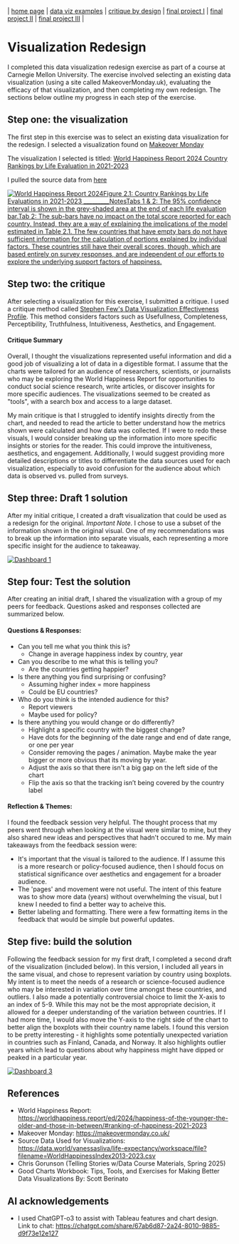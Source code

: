 | [home page](https://saraclem.github.io/sclemente-tswd-portfolio/) | [data viz examples](https://saraclem.github.io/sclemente-tswd-portfolio/dataviz-examples) | [critique by design](https://saraclem.github.io/sclemente-tswd-portfolio/critique-by-design) | [final project I](https://saraclem.github.io/sclemente-tswd-portfolio/final-project-part-one) | [final project II](https://saraclem.github.io/sclemente-tswd-portfolio/final-project-part-two) | [final project III](https://saraclem.github.io/sclemente-tswd-portfolio/final-project-part-three) |

# Visualization Redesign

I completed this data visualization redesign exercise as part of a course at Carnegie Mellon University. The exercise involved selecting an existing data visualization (using a site called MakeoverMonday.uk), evaluating the efficacy of that visualization, and then completing my own redesign. The sections below outline my progress in each step of the exercise. 

## Step one: the visualization

The first step in this exercise was to select an existing data visualization for the redesign. I selected a visualization found on [Makeover Monday](https://makeovermonday.co.uk/)

The visualization I selected is titled: [World Happiness Report 2024 Country Rankings by Life Evaluation in 2021-2023](https://worldhappiness.report/ed/2024/happiness-of-the-younger-the-older-and-those-in-between/#ranking-of-happiness-2021-2023)

I pulled the source data from [here](https://data.world/vanessasliva/life-expectancy/workspace/file?filename=WorldHappinessIndex2013-2023.csv)

<div class='tableauPlaceholder' id='viz1739227342498' style='position: relative'><noscript><a href='https:&#47;&#47;worldhappiness.report&#47;'><img alt='World Happiness Report 2024Figure 2.1: Country Rankings by Life Evaluations in 2021-2023 _________NotesTabs 1 &amp; 2: The 95% confidence interval is shown in the grey-shaded area at the end of each life evaluation bar.Tab 2: The sub-bars have no impact on the total score reported for each country. Instead, they are a way of explaining the implications of the model estimated in Table 2.1. The few countries that have empty bars do not have sufficient information for the calculation of portions explained by individual factors. These countries still have their overall scores, though, which are based entirely on survey responses, and are independent of our efforts to explore the underlying support factors of happiness. ' src='https:&#47;&#47;public.tableau.com&#47;static&#47;images&#47;20&#47;2024Draft&#47;Figure2_1&#47;1_rss.png' style='border: none' /></a></noscript><object class='tableauViz'  style='display:none;'><param name='host_url' value='https%3A%2F%2Fpublic.tableau.com%2F' /> <param name='embed_code_version' value='3' /> <param name='site_root' value='' /><param name='name' value='2024Draft&#47;Figure2_1' /><param name='tabs' value='no' /><param name='toolbar' value='yes' /><param name='static_image' value='https:&#47;&#47;public.tableau.com&#47;static&#47;images&#47;20&#47;2024Draft&#47;Figure2_1&#47;1.png' /> <param name='animate_transition' value='yes' /><param name='display_static_image' value='yes' /><param name='display_spinner' value='yes' /><param name='display_overlay' value='yes' /><param name='display_count' value='yes' /><param name='language' value='en-US' /></object></div>                
<script type='text/javascript'>                    
  var divElement = document.getElementById('viz1739227342498');                    
  var vizElement = divElement.getElementsByTagName('object')[0];                    
  vizElement.style.width='100%';vizElement.style.height=(divElement.offsetWidth*0.75)+'px';                    
  var scriptElement = document.createElement('script');
  scriptElement.src = 'https://public.tableau.com/javascripts/api/viz_v1.js';                   
  vizElement.parentNode.insertBefore(scriptElement, vizElement);                
</script>


## Step two: the critique
After selecting a visualization for this exercise, I submitted a critique. I used a critique method called [Stephen Few's Data Visualization Effectiveness Profile](https://www.perceptualedge.com/articles/visual_business_intelligence/data_visualization_effectiveness_profile.pdf). This method considers factors such as Usefullness, Completeness, Perceptibility, Truthfulness, Intuitiveness, Aesthetics, and Engagement. 

#### Critique Summary
Overall, I thought the visualizations represented useful information and did a good job of visualizing a lot of data in a digestible format. I assume that the charts were tailored for an audience of researchers, scientists, or journalists who may be exploring the World Happiness Report for opportunities to conduct social science research, write articles, or discover insights for more specific audiences. The visualizations seemed to be created as "tools", with a search box and access to a large dataset. 

My main critique is that I struggled to identify insights directly from the chart, and needed to read the article to better understand how the metrics shown were calculated and how data was collected. If I were to redo these visuals, I would consider breaking up the information into more specific insights or stories for the reader. This could improve the intuitiveness, aesthetics, and engagement. Additionally, I would suggest providing more detailed descriptions or titles to differentiate the data sources used for each visualization, especially to avoid confusion for the audience about which data is observed vs. pulled from surveys. 

## Step three: Draft 1 solution 
After my initial critique, I created a draft visualization that could be used as a redesign for the original. 
_Important Note._ I chose to use a subset of the information shown in the original visual. One of my recommendations was to break up the information into separate visuals, each representing a more specific insight for the audience to takeaway. 

<div class="tableauPlaceholder" id="viz1739228877691" style="position: relative;">
  <noscript>
    <a href="#">
      <img
        alt="Dashboard 1"
        src="https://public.tableau.com/static/images/ha/happinessReportRanking/Dashboard1/1_rss.png"
        style="border: none;"
      />
    </a>
  </noscript>
  <object class="tableauViz" style="display: none;">
    <param name="host_url" value="https%3A%2F%2Fpublic.tableau.com%2F" />
    <param name="embed_code_version" value="3" />
    <param name="site_root" value="" />
    <param name="name" value="happinessReportRanking/Dashboard1" />
    <param name="tabs" value="no" />
    <param name="toolbar" value="yes" />
    <param name="static_image" value="https://public.tableau.com/static/images/ha/happinessReportRanking/Dashboard1/1.png" />
    <param name="animate_transition" value="yes" />
    <param name="display_static_image" value="yes" />
    <param name="display_spinner" value="yes" />
    <param name="display_overlay" value="yes" />
    <param name="display_count" value="yes" />
    <param name="language" value="en-US" />
    <param name="filter" value="publish=yes" />
  </object>
</div>

<script type="text/javascript">
  var divElement = document.getElementById("viz1739228877691");
  var vizElement = divElement.getElementsByTagName("object")[0];

  if (divElement.offsetWidth > 800) {
    vizElement.style.width = "1000px";
    vizElement.style.height = "827px";
  } else if (divElement.offsetWidth > 500) {
    vizElement.style.width = "1000px";
    vizElement.style.height = "827px";
  } else {
    vizElement.style.width = "100%";
    vizElement.style.height = "727px";
  }

  var scriptElement = document.createElement("script");
  scriptElement.src = "https://public.tableau.com/javascripts/api/viz_v1.js";
  vizElement.parentNode.insertBefore(scriptElement, vizElement);
</script>

## Step four: Test the solution
After creating an initial draft, I shared the visualization with a group of my peers for feedback. Questions asked and responses collected are summarized below. 

#### Questions & Responses:
- Can you tell me what you think this is?
  - Change in average happiness index by country, year
- Can you describe to me what this is telling you?
  - Are the countries getting happier?
- Is there anything you find surprising or confusing?
  - Assuming higher index = more happiness
  - Could be EU countries?
- Who do you think is the intended audience for this?
  - Report viewers
  - Maybe used for policy?
- Is there anything you would change or do differently?
  - Highlight a specific country with the biggest change?
  - Have dots for the beginning of the date range and end of date range, or one per year
  - Consider removing the pages / animation. Maybe make the year bigger or more obvious that its moving by year.
  - Adjust the axis so that there isn't a big gap on the left side of the chart
  - Flip the axis so that the tracking isn’t being covered by the country label

#### Reflection & Themes:
I found the feedback session very helpful. The thought process that my peers went through when looking at the visual were similar to mine, but they also shared new ideas and perspectives that hadn't occured to me. My main takeaways from the feedback session were: 
- It's important that the visual is tailored to the audience. If I assume this is a more research or policy-focused audience, then I should focus on statistical significance over aesthetics and engagement for a broader audience.
- The 'pages' and movement were not useful. The intent of this feature was to show more data (years) without overwhelming the visual, but I knew I needed to find a better way to acheive this.
- Better labeling and formatting. There were a few formatting items in the feedback that would be simple but powerful updates. 

## Step five: build the solution
Following the feedback session for my first draft, I completed a second draft of the visualization (included below). In this version, I included all years in the same visual, and chose to represent variation by country using boxplots. My intent is to meet the needs of a research or science-focused audience who may be interested in variation over time amongst these countries, and outliers. I also made a potentially controversial choice to limit the X-axis to an index of 5-9. While this may not be the most appropriate decision, it allowed for a deeper understanding of the variation between countries. If I had more time, I would also move the Y-axis to the right side of the chart to better align the boxplots with their country name labels. I found this version to be pretty interesting - it highlights some potentially unexpected variation in countries such as Finland, Canada, and Norway. It also highlights outlier years which lead to questions about why happiness might have dipped or peaked in a particular year. 

<div class='tableauPlaceholder' id='viz1739286458505' style='position: relative'><noscript><a href='#'><img alt='Dashboard 3 ' src='https:&#47;&#47;public.tableau.com&#47;static&#47;images&#47;ha&#47;happinessReportRanking&#47;Dashboard3&#47;1_rss.png' style='border: none' /></a></noscript><object class='tableauViz'  style='display:none;'><param name='host_url' value='https%3A%2F%2Fpublic.tableau.com%2F' /> <param name='embed_code_version' value='3' /> <param name='site_root' value='' /><param name='name' value='happinessReportRanking&#47;Dashboard3' /><param name='tabs' value='no' /><param name='toolbar' value='yes' /><param name='static_image' value='https:&#47;&#47;public.tableau.com&#47;static&#47;images&#47;ha&#47;happinessReportRanking&#47;Dashboard3&#47;1.png' /> <param name='animate_transition' value='yes' /><param name='display_static_image' value='yes' /><param name='display_spinner' value='yes' /><param name='display_overlay' value='yes' /><param name='display_count' value='yes' /><param name='language' value='en-US' /><param name='filter' value='publish=yes' /></object></div>                

<script type='text/javascript'>                    
  var divElement = document.getElementById('viz1739286458505');                    
  var vizElement = divElement.getElementsByTagName('object')[0];
  
  if ( divElement.offsetWidth > 800 ) { 
    vizElement.style.width='1000px';
    vizElement.style.height='827px';
  } else if ( divElement.offsetWidth > 500 ) {
    vizElement.style.width='1000px';
    vizElement.style.height='827px';
  } else { 
    vizElement.style.width='100%';
    vizElement.style.height='727px';
  }                     
  
  var scriptElement = document.createElement('script');                    
  scriptElement.src = 'https://public.tableau.com/javascripts/api/viz_v1.js';                    
  vizElement.parentNode.insertBefore(scriptElement, vizElement);                
</script>


## References
- World Happiness Report: https://worldhappiness.report/ed/2024/happiness-of-the-younger-the-older-and-those-in-between/#ranking-of-happiness-2021-2023
- Makeover Monday: https://makeovermonday.co.uk/
- Source Data Used for Visualizations: https://data.world/vanessasliva/life-expectancy/workspace/file?filename=WorldHappinessIndex2013-2023.csv
- Chris Gorunson (Telling Stories w/Data Course Materials, Spring 2025)
- Good Charts Workbook: Tips, Tools, and Exercises for Making Better Data Visualizations By: Scott Berinato
  
## AI acknowledgements
- I used ChatGPT-o3 to assist with Tableau features and chart design. Link to chat: https://chatgpt.com/share/67ab6d87-2a24-8010-9885-d9f73e12e127
